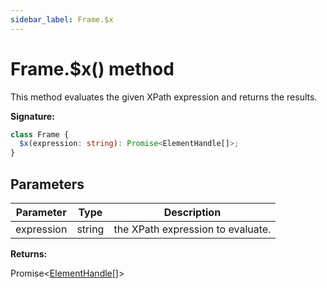 ```yaml
---
sidebar_label: Frame.$x
---
```


# Frame.$x() method

This method evaluates the given XPath expression and returns the results.

**Signature:**

```typescript
class Frame {
  $x(expression: string): Promise<ElementHandle[]>;
}
```

## Parameters

| Parameter  | Type   | Description                       |
| ---------- | ------ | --------------------------------- |
| expression | string | the XPath expression to evaluate. |

**Returns:**

Promise&lt;[ElementHandle](./puppeteer.elementhandle.md)\[\]&gt;
